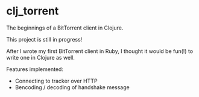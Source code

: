 # clj_torrent

The beginnings of a BitTorrent client in Clojure.

This project is still in progress!

After I wrote my first BitTorrent client in Ruby, I thought it would be fun(!) to write one in Clojure as well. 

Features implemented:
- Connecting to tracker over HTTP
- Bencoding / decoding of handshake message
